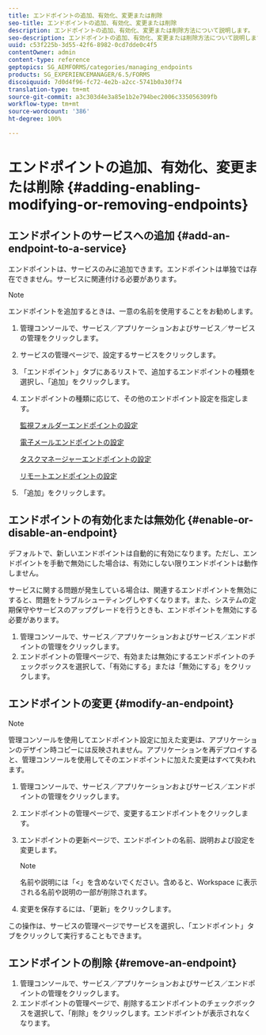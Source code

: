 ```yaml
---
title: エンドポイントの追加、有効化、変更または削除
seo-title: エンドポイントの追加、有効化、変更または削除
description: エンドポイントの追加、有効化、変更または削除方法について説明します。
seo-description: エンドポイントの追加、有効化、変更または削除方法について説明します。
uuid: c53f225b-3d55-42f6-8982-0cd7dde0c4f5
contentOwner: admin
content-type: reference
geptopics: SG_AEMFORMS/categories/managing_endpoints
products: SG_EXPERIENCEMANAGER/6.5/FORMS
discoiquuid: 7d0d4f96-fc72-4e2b-a2cc-5741b0a30f74
translation-type: tm+mt
source-git-commit: a3c303d4e3a85e1b2e794bec2006c335056309fb
workflow-type: tm+mt
source-wordcount: '386'
ht-degree: 100%

---
```



# エンドポイントの追加、有効化、変更または削除 {#adding-enabling-modifying-or-removing-endpoints}

## エンドポイントのサービスへの追加 {#add-an-endpoint-to-a-service}

エンドポイントは、サービスのみに追加できます。エンドポイントは単独では存在できません。サービスに関連付ける必要があります。

>[!NOTE]
>
>エンドポイントを追加するときは、一意の名前を使用することをお勧めします。

1. 管理コンソールで、サービス／アプリケーションおよびサービス／サービスの管理をクリックします。
1. サービスの管理ページで、設定するサービスをクリックします。
1. 「エンドポイント」タブにあるリストで、追加するエンドポイントの種類を選択し、「追加」をクリックします。
1. エンドポイントの種類に応じて、その他のエンドポイント設定を指定します。

   [監視フォルダーエンドポイントの設定](/help/forms/using/admin-help/configuring-watched-folder-endpoints.md#watched-folder-endpoint-settings)

   [電子メールエンドポイントの設定](/help/forms/using/admin-help/configuring-email-endpoints.md#email-endpoint-settings)

   [タスクマネージャーエンドポイントの設定](/help/forms/using/admin-help/configuring-task-manager-endpoints.md#configuring-task-manager-endpoints)

   [リモートエンドポイントの設定](/help/forms/using/admin-help/configuring-remoting-endpoints.md#remoting-endpoint-settings)

1. 「追加」をクリックします。

## エンドポイントの有効化または無効化  {#enable-or-disable-an-endpoint}

デフォルトで、新しいエンドポイントは自動的に有効になります。ただし、エンドポイントを手動で無効にした場合は、有効にしない限りエンドポイントは動作しません。

サービスに関する問題が発生している場合は、関連するエンドポイントを無効にすると、問題をトラブルシューティングしやすくなります。また、システムの定期保守やサービスのアップグレードを行うときも、エンドポイントを無効にする必要があります。

1. 管理コンソールで、サービス／アプリケーションおよびサービス／エンドポイントの管理をクリックします。
1. エンドポイントの管理ページで、有効または無効にするエンドポイントのチェックボックスを選択して、「有効にする」または「無効にする」をクリックします。

## エンドポイントの変更  {#modify-an-endpoint}

>[!NOTE]
>
>管理コンソールを使用してエンドポイント設定に加えた変更は、アプリケーションのデザイン時コピーには反映されません。アプリケーションを再デプロイすると、管理コンソールを使用してそのエンドポイントに加えた変更はすべて失われます。

1. 管理コンソールで、サービス／アプリケーションおよびサービス／エンドポイントの管理をクリックします。
1. エンドポイントの管理ページで、変更するエンドポイントをクリックします。
1. エンドポイントの更新ページで、エンドポイントの名前、説明および設定を変更します。

   >[!NOTE]
   >
   >名前や説明には「&lt;」を含めないでください。含めると、Workspace に表示される名前や説明の一部が削除されます。

1. 変更を保存するには、「更新」をクリックします。

この操作は、サービスの管理ページでサービスを選択し、「エンドポイント」タブをクリックして実行することもできます。

## エンドポイントの削除  {#remove-an-endpoint}

1. 管理コンソールで、サービス／アプリケーションおよびサービス／エンドポイントの管理をクリックします。
1. エンドポイントの管理ページで、削除するエンドポイントのチェックボックスを選択して、「削除」をクリックします。エンドポイントが表示されなくなります。

